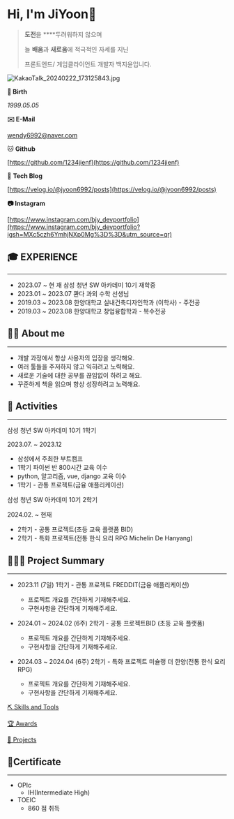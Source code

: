 # Hi, I'm JiYoon👋

> 
> 
> 
> **도전**을 ****두려워하지 않으며
> 
> 늘 **배움**과 **새로움**에 적극적인 자세를 지닌
> 
> 프론트엔드/ 게임클라이언트 개발자 백지윤입니다.
> 

![KakaoTalk_20240222_173125843.jpg](KakaoTalk_20240222_173125843.jpg)

**🎂 Birth**

*1999.05.05*

**✉️ E-Mail**

wendy6992@naver.com

🐱 **Github**

[https://github.com/1234jienf](https://github.com/1234jienf)

💾 **Tech Blog**

[https://velog.io/@jyoon6992/posts](https://velog.io/@jyoon6992/posts)

**📷 Instagram**

[https://www.instagram.com/bjy_devportfolio](https://www.instagram.com/bjy_devportfolio?igsh=MXc5czh6YmhjNXp0Mg%3D%3D&utm_source=qr)

## 🎓 EXPERIENCE

---

- 2023.07 ~ 현     재     삼성 청년 SW 아카데미 10기 재학중
- 2023.01 ~ 2023.07     콴다 과외 수학 선생님
- 2019.03 ~ 2023.08     한양대학교 실내건축디자인학과 (이학사) - 주전공
- 2019.03 ~ 2023.08     한양대학교 창업융합학과 - 복수전공

## 🙋‍♂️ About me

---

- 개발 과정에서 항상 사용자의 입장을 생각해요.
- 여러 툴들을 주저하지 않고 익히려고 노력해요.
- 새로운 기술에 대한 공부를 끊임없이 하려고 해요.
- 꾸준하게 책을 읽으며 항상 성장하려고 노력해요.

## 🎒 Activities

---

삼성 청년 SW 아카데미 10기 1학기

2023.07. ~ 2023.12

- 삼성에서 주최한 부트캠프
- 1학기 파이썬 반 800시간 교육 이수
- python, 알고리즘, vue, django 교육 이수
- 1학기 - 관통 프로젝트(금융 애플리케이션)

삼성 청년 SW 아카데미 10기 2학기

2024.02. ~ 현재

- 2학기 - 공통 프로젝트(초등 교육 플랫폼 BID)
- 2학기 - 특화 프로젝트(전통 한식 요리 RPG Michelin De Hanyang)

## 👨🏻‍💻 Project Summary

---

- 2023.11 (7일)   1학기 - 관통 프로젝트 FREDDIT(금융 애플리케이션)
    - 프로젝트 개요를 간단하게 기재해주세요.
    - 구현사항을 간단하게 기재해주세요.
- 2024.01 ~ 2024.02 (6주)   2학기 - 공통 프로젝트BID (초등 교육 플랫폼)
    - 프로젝트 개요를 간단하게 기재해주세요.
    - 구현사항을 간단하게 기재해주세요.

- 2024.03 ~ 2024.04 (6주)  2학기 - 특화 프로젝트 미슐랭 더 한양(전통 한식 요리 RPG)
    - 프로젝트 개요를 간단하게 기재해주세요.
    - 구현사항을 간단하게 기재해주세요.

[⛏️ Skills and Tools](%E2%9B%8F%EF%B8%8F%20Skills%20and%20Tools%2083e77bdf384b4fb9a7cf3090b05e5076.csv)

[🏆 Awards](%F0%9F%8F%86%20Awards%20388626cce16e4784bbe87ec5d839e1f3.csv)

[📝 Projects](%F0%9F%93%9D%20Projects%20dfce773aa32c4a59bbaf297e164c933e.csv)

## **📜Certificate**

---

- OPIc
    - IH(Intermediate High)
- TOEIC
    - 860 점 취득